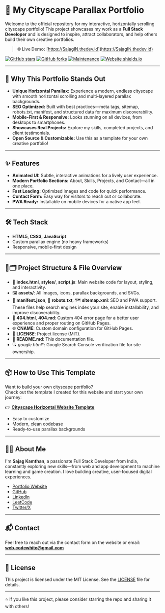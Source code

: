 # 🌆 My Cityscape Parallax Portfolio

Welcome to the official repository for my interactive, horizontally scrolling cityscape portfolio! This project showcases my work as a **Full Stack Developer** and is designed to inspire, attract collaborators, and help others build their own creative portfolios.

> **🌐 Live Demo:** [https://SajagIN.thedev.id](https://SajagIN.thedev.id)

[![GitHub stars](https://img.shields.io/github/stars/SajagIN/SajagIN.github.io)](https://github.com/SajagIN/SajagIN.github.io/stargazers)
[![GitHub forks](https://img.shields.io/github/forks/SajagIN/SajagIN.github.io)](https://github.com/SajagIN/SajagIN.github.io/network/members)
[![Maintenance](https://img.shields.io/badge/maintained-yes-green.svg)](https://github.com/SajagIN/SajagIN.github.io/commits/master)
[![Website shields.io](https://img.shields.io/badge/website-up-yellow)](https://SajagIN.thedev.id/)

---

## 🚀 Why This Portfolio Stands Out

- **Unique Horizontal Parallax:** Experience a modern, endless cityscape with smooth horizontal scrolling and multi-layered parallax backgrounds.
- **SEO Optimized:** Built with best practices—meta tags, sitemap, robots.txt, manifest, and structured data for maximum discoverability.
- **Mobile-First & Responsive:** Looks stunning on all devices, from desktops to smartphones.
- **Showcases Real Projects:** Explore my skills, completed projects, and client testimonials.
- **Open Source & Customizable:** Use this as a template for your own creative portfolio!

---

## ✨ Features

- **Animated UI:** Subtle, interactive animations for a lively user experience.
- **Modern Portfolio Sections:** About, Skills, Projects, and Contact—all in one place.
- **Fast Loading:** Optimized images and code for quick performance.
- **Contact Form:** Easy way for visitors to reach out or collaborate.
- **PWA Ready:** Installable on mobile devices for a native app feel.

---

## 🛠️ Tech Stack

- **HTML5, CSS3, JavaScript**
- Custom parallax engine (no heavy frameworks)
- Responsive, mobile-first design

---

## 📁🗂️ Project Structure & File Overview

- 📝 **index.html**, **styles/**, **script.js**: Main website code for layout, styling, and interactivity.
- 🖼️ **assets/**: All images, icons, parallax backgrounds, and SVGs.
- 📱 **manifest.json**, 🤖 **robots.txt**, 🗺️ **sitemap.xml**: SEO and PWA support. These files help search engines index your site, enable installability, and improve discoverability.
- 🚫 **404.html**, **404.md**: Custom 404 error page for a better user experience and proper routing on GitHub Pages.
- 🌐 **CNAME**: Custom domain configuration for GitHub Pages.
- 📄 **LICENSE**: Project license (MIT).
- 📘 **README.md**: This documentation file.
- 🔍 **google*.html**: Google Search Console verification file for site ownership.

---

## 📦 How to Use This Template

Want to build your own cityscape portfolio?  
Check out the template I created for this website and start your own journey:

👉 **[Cityscape Horizontal Website Template](https://github.com/SajagIN/cityscape-horizontal-website-template)**

- Easy to customize
- Modern, clean codebase
- Ready-to-use parallax backgrounds

---

## 👨‍💻 About Me

I'm **Sajag Kamthan**, a passionate Full Stack Developer from India, constantly exploring new skills—from web and app development to machine learning and game creation. I love building creative, user-focused digital experiences.

- [Portfolio Website](https://SajagIN.thedev.id)
- [GitHub](https://github.com/sajagin)
- [LinkedIn](https://linkedin.com/in/sajagin)
- [LeetCode](https://leetcode.com/sajagin)
- [Twitter/X](https://twitter.com/sajagin)
<!-- - [Instagram](https://instagram.com/) -->

---

## 📬 Contact

Feel free to reach out via the contact form on the website or email:  
**web.codewhite@gmail.com**

---

## 📄 License

This project is licensed under the MIT License. See the [LICENSE](./LICENSE) file for details.

---

:star: If you like this project, please consider starring the repo and sharing it with others!
